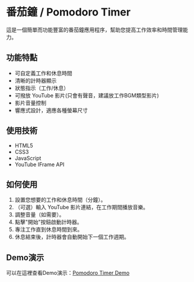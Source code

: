 # 番茄鐘 / Pomodoro Timer

這是一個簡單而功能豐富的番茄鐘應用程序，幫助您提高工作效率和時間管理能力。

## 功能特點

- 可自定義工作和休息時間
- 清晰的計時器顯示
- 狀態指示（工作/休息）
- 可撥放 YouTube 影片(只會有聲音，建議放工作BGM類型影片)
- 影片音量控制
- 響應式設計，適應各種螢幕尺寸

## 使用技術

- HTML5
- CSS3
- JavaScript
- YouTube IFrame API

## 如何使用

1. 設置您想要的工作和休息時間（分鐘）。
2. （可選）輸入 YouTube 影片連結，在工作期間播放音樂。
3. 調整音量（如需要）。
4. 點擊"開始"按鈕啟動計時器。
5. 專注工作直到休息時間到來。
6. 休息結束後，計時器會自動開始下一個工作週期。

## Demo演示

可以在這裡查看Demo演示：[Pomodoro Timer Demo](https://xujiawei0812.github.io/pomodoro-timer/)
